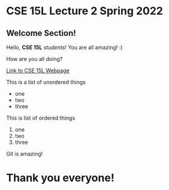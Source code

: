 
# CSE 15L Lecture 2 Spring 2022

## Welcome Section!

Hello, **CSE 15L** *students*! You are all amazing! :)

How are you all doing?

[Link to CSE 15L Webpage](https://sites.google.com/eng.ucsd.edu/cse-15l-spring-2022/home)

This is a list of unordered things
* one
* two
* three

This is list of ordered things
1. one
2. two
3. three

Git is amazing!

# Thank you everyone!
